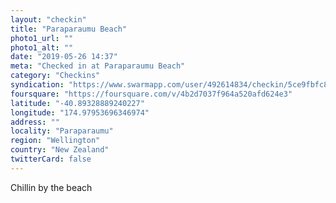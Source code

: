 ```yaml
---
layout: "checkin"
title: "Paraparaumu Beach"
photo1_url: ""
photo1_alt: ""
date: "2019-05-26 14:37"
meta: "Checked in at Paraparaumu Beach"
category: "Checkins"
syndication: "https://www.swarmapp.com/user/492614834/checkin/5ce9fbfc829b0c0038133f35"
foursquare: "https://foursquare.com/v/4b2d7037f964a520afd624e3"
latitude: "-40.89328889240227"
longitude: "174.97953696346974"
address: ""
locality: "Paraparaumu"
region: "Wellington"
country: "New Zealand"
twitterCard: false
---
```

Chillin by the beach
